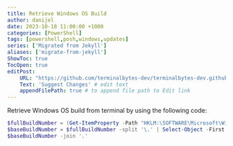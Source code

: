 ```yaml
---
title: Retrieve Windows OS Build
author: danijel
date: 2023-10-18 11:00:00 +1000
categories: [PowerShell]
tags: [powershell,posh,windows,updates]
series: ['Migrated from Jekyll']
aliases: ['migrate-from-jekyll']
ShowToc: true
TocOpen: true
editPost:
    URL: "https://github.com/terminalbytes-dev/terminalbytes-dev.github.io/tree/main/content"
    Text: 'Suggest Changes' # edit text
    appendFilePath: true # to append file path to Edit link
---
```


Retrieve Windows OS build from terminal by using the following code:

```powershell
$fullBuildNumber = (Get-ItemProperty -Path "HKLM:\SOFTWARE\Microsoft\Windows NT\CurrentVersion" -Name BuildLabEx).BuildLabEx
$baseBuildNumber = $fullBuildNumber -split '\.' | Select-Object -First 2
$baseBuildNumber -join '.'
```
